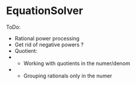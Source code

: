 # EquationSolver
ToDo:
- Rational power processing
- Get rid of negative powers ?
- Quotient:
- - Working with quotients in the numer/denom
- - Grouping rationals only in the numer